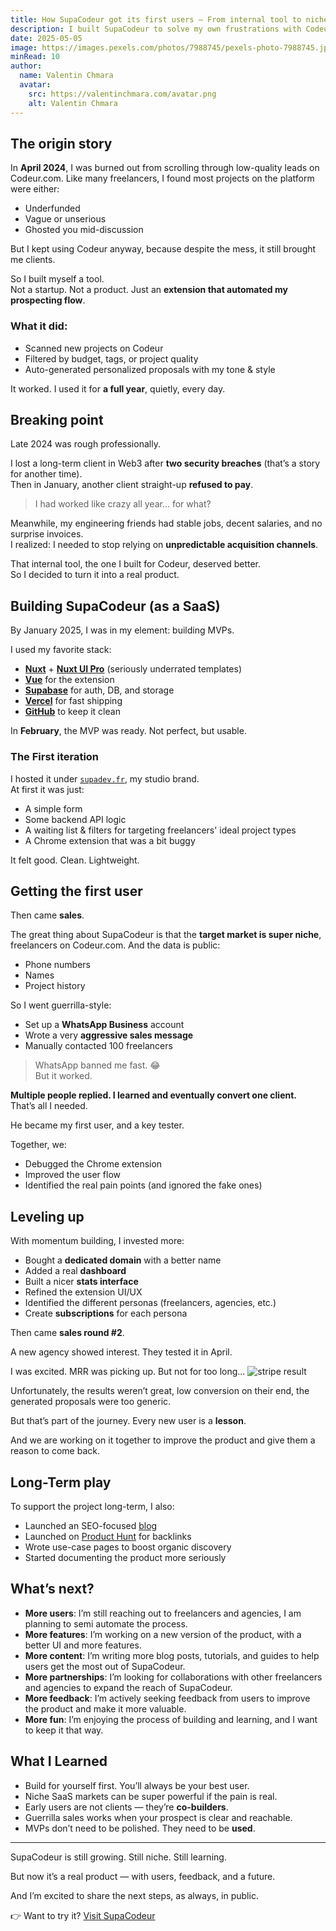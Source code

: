 ```yaml
---
title: How SupaCodeur got its first users — From internal tool to niche SaaS
description: I built SupaCodeur to solve my own frustrations with Codeur.com. Here's how I turned it into a real SaaS, got my first users, and what I learned along the way.
date: 2025-05-05
image: https://images.pexels.com/photos/7988745/pexels-photo-7988745.jpeg?auto=compress&cs=tinysrgb&w=1260&h=750&dpr=1
minRead: 10
author:
  name: Valentin Chmara
  avatar:
    src: https://valentinchmara.com/avatar.png
    alt: Valentin Chmara
---
```


## The origin story

In **April 2024**, I was burned out from scrolling through low-quality leads on Codeur.com. Like many freelancers, I found most projects on the platform were either:

- Underfunded
- Vague or unserious
- Ghosted you mid-discussion

But I kept using Codeur anyway, because despite the mess, it still brought me clients.

So I built myself a tool.  
Not a startup. Not a product. Just an **extension that automated my prospecting flow**.

### What it did:

- Scanned new projects on Codeur
- Filtered by budget, tags, or project quality
- Auto-generated personalized proposals with my tone & style

It worked. I used it for **a full year**, quietly, every day.

## Breaking point

Late 2024 was rough professionally.

I lost a long-term client in Web3 after **two security breaches** (that’s a story for another time).  
Then in January, another client straight-up **refused to pay**.

> I had worked like crazy all year… for what?

Meanwhile, my engineering friends had stable jobs, decent salaries, and no surprise invoices.  
I realized: I needed to stop relying on **unpredictable acquisition channels**.

That internal tool, the one I built for Codeur, deserved better.  
So I decided to turn it into a real product.

## Building SupaCodeur (as a SaaS)

By January 2025, I was in my element: building MVPs.

I used my favorite stack:

- [**Nuxt**](https://nuxt.com) + [**Nuxt UI Pro**](https://ui.nuxt.com) (seriously underrated templates)
- [**Vue**](https://vuejs.org/) for the extension
- [**Supabase**](https://supabase.com/) for auth, DB, and storage
- [**Vercel**](https://vercel.com) for fast shipping
- [**GitHub**](https://github.com) to keep it clean

In **February**, the MVP was ready. Not perfect, but usable.

### The First iteration

I hosted it under [`supadev.fr`](https://supadev.fr), my studio brand.  
At first it was just:

- A simple form
- Some backend API logic
- A waiting list & filters for targeting freelancers' ideal project types
- A Chrome extension that was a bit buggy

It felt good. Clean. Lightweight.

## Getting the first user

Then came **sales**.

The great thing about SupaCodeur is that the **target market is super niche**, freelancers on Codeur.com. And the data is public:

- Phone numbers
- Names
- Project history

So I went guerrilla-style:

- Set up a **WhatsApp Business** account
- Wrote a very **aggressive sales message**
- Manually contacted 100 freelancers

> WhatsApp banned me fast. 😂  
> But it worked.

**Multiple people replied. I learned and eventually convert one client.**  
That’s all I needed.

He became my first user, and a key tester.

Together, we:

- Debugged the Chrome extension
- Improved the user flow
- Identified the real pain points (and ignored the fake ones)

## Leveling up

With momentum building, I invested more:

- Bought a **dedicated domain** with a better name
- Added a real **dashboard**
- Built a nicer **stats interface**
- Refined the extension UI/UX
- Identified the different personas (freelancers, agencies, etc.)
- Create **subscriptions** for each persona

Then came **sales round #2**.

A new agency showed interest. They tested it in April.

I was excited. MRR was picking up. But not for too long...
![stripe result](/05-05-2025-supacodeur-billing-overview.png)

Unfortunately, the results weren’t great, low conversion on their end, the generated proposals were too generic.

But that’s part of the journey. Every new user is a **lesson**.

And we are working on it together to improve the product and give them a reason to come back.

## Long-Term play

To support the project long-term, I also:

- Launched an SEO-focused [blog](https://www.supacodeur.fr/blog)
- Launched on [Product Hunt](https://www.producthunt.com/products/supacodeur) for backlinks
- Wrote use-case pages to boost organic discovery
- Started documenting the product more seriously

## What’s next?

- **More users**: I’m still reaching out to freelancers and agencies, I am planning to semi automate the process.
- **More features**: I’m working on a new version of the product, with a better UI and more features.
- **More content**: I’m writing more blog posts, tutorials, and guides to help users get the most out of SupaCodeur.
- **More partnerships**: I’m looking for collaborations with other freelancers and agencies to expand the reach of SupaCodeur.
- **More feedback**: I’m actively seeking feedback from users to improve the product and make it more valuable.
- **More fun**: I’m enjoying the process of building and learning, and I want to keep it that way.

## What I Learned

- Build for yourself first. You’ll always be your best user.
- Niche SaaS markets can be super powerful if the pain is real.
- Early users are not clients — they’re **co-builders**.
- Guerrilla sales works when your prospect is clear and reachable.
- MVPs don’t need to be polished. They need to be **used**.

---

SupaCodeur is still growing. Still niche. Still learning.

But now it’s a real product — with users, feedback, and a future.

And I’m excited to share the next steps, as always, in public.

👉 Want to try it? [Visit SupaCodeur](https://www.supacodeur.fr)
